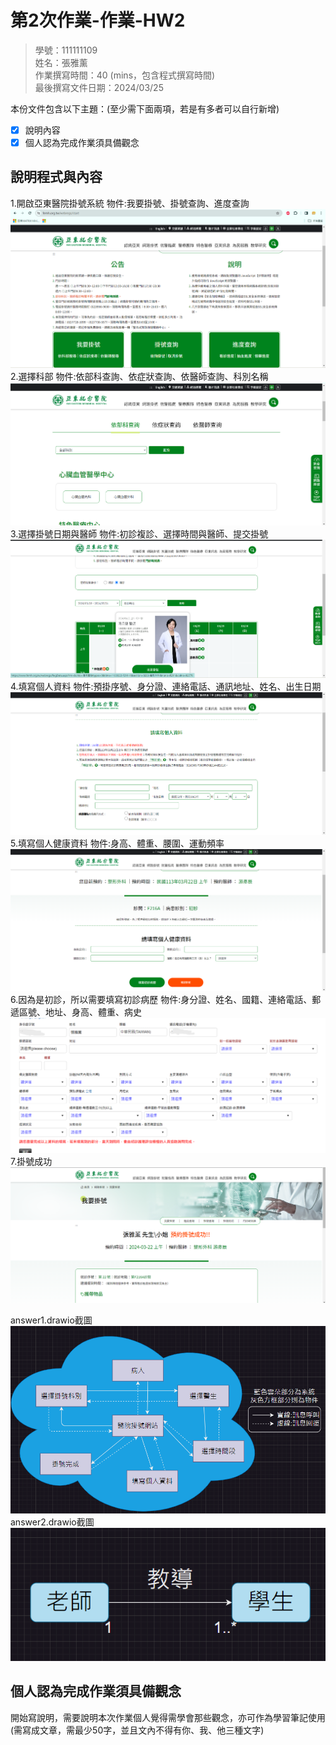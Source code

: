 # 第2次作業-作業-HW2
>
>學號：111111109
><br />
>姓名：張雅薰
><br />
>作業撰寫時間：40 (mins，包含程式撰寫時間)
><br />
>最後撰寫文件日期：2024/03/25
>

本份文件包含以下主題：(至少需下面兩項，若是有多者可以自行新增)
- [x] 說明內容
- [x] 個人認為完成作業須具備觀念

## 說明程式與內容

1.開啟亞東醫院掛號系統
物件:我要掛號、掛號查詢、進度查詢<br />
![alt text](png/掛號.png)
2.選擇科部
物件:依部科查詢、依症狀查詢、依醫師查詢、科別名稱<br />
![alt text](png/依科查詢.png)
3.選擇掛號日期與醫師
物件:初診複診、選擇時間與醫師、提交掛號<br />
![alt text](png/選擇醫師與日期.png)
4.填寫個人資料
物件:預掛序號、身分證、連絡電話、通訊地址、姓名、出生日期<br />
![alt text](png/填寫資料.png)
5.填寫個人健康資料
物件:身高、體重、腰圍、運動頻率<br />
![alt text](png/填寫個人健康資料.png)
6.因為是初診，所以需要填寫初診病歷
物件:身分證、姓名、國籍、連絡電話、郵遞區號、地址、身高、體重、病史<br />
![alt text](png/填初診病歷.png)
7.掛號成功
![alt text](png/預約成功.png)


answer1.drawio截圖
![alt text](answer1.png)
answer2.drawio截圖
![alt text](answer2.png)
## 個人認為完成作業須具備觀念

開始寫說明，需要說明本次作業個人覺得需學會那些觀念，亦可作為學習筆記使用 (需寫成文章，需最少50字，並且文內不得有你、我、他三種文字)